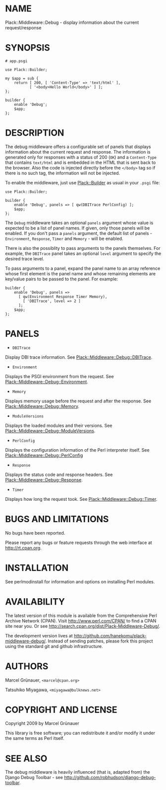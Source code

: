 # NAME

Plack::Middleware::Debug - display information about the current request/response

# SYNOPSIS

    # app.psgi

    use Plack::Builder;

    my $app = sub {
        return [ 200, [ 'Content-Type' => 'text/html' ],
               [ '<body>Hello World</body>' ] ];
    };

    builder {
        enable 'Debug';
        $app;
    };



# DESCRIPTION

The debug middleware offers a configurable set of panels that displays
information about the current request and response. The information is
generated only for responses with a status of 200 (`OK`) and a
`Content-Type` that contains `text/html` and is embedded in the HTML that is
sent back to the browser. Also the code is injected directly before the `</body>` tag so if there is no such tag, the information will not be
injected.

To enable the middleware, just use [Plack::Builder](http://search.cpan.org/perldoc?Plack::Builder) as usual in your `.psgi`
file:

    use Plack::Builder;

    builder {
        enable 'Debug', panels => [ qw(DBITrace PerlConfig) ];
        $app;
    };

The `Debug` middleware takes an optional `panels` argument whose value is
expected to be a list of panel names. If given, only those panels will be
enabled. If you don't pass a `panels` argument, the default list of panels -
`Environment`, `Response`, `Timer` and `Memory` - will be enabled.

There is also the possiblity to pass arguments to the panels themselves. For
example, the `DBITrace` panel takes an optional `level` argument to specify
the desired trace level.

To pass arguments to a panel, expand the panel name to an array reference
whose first element is the panel name and whose remaining elements are
key/value pairs to be passed to the panel. For example:

    builder {
        enable 'Debug', panels =>
          [ qw(Environment Response Timer Memory),
            [ 'DBITrace', level => 2 ]
          ];
        $app;
    };

# PANELS

- `DBITrace`

Display DBI trace information. See [Plack::Middleware::Debug::DBITrace](http://search.cpan.org/perldoc?Plack::Middleware::Debug::DBITrace).

- `Environment`

Displays the PSGI environment from the request. See
[Plack::Middleware::Debug::Environment](http://search.cpan.org/perldoc?Plack::Middleware::Debug::Environment).

- `Memory`

Displays memory usage before the request and after the response. See
[Plack::Middleware::Debug::Memory](http://search.cpan.org/perldoc?Plack::Middleware::Debug::Memory).

- `ModuleVersions`

Displays the loaded modules and their versions. See
[Plack::Middleware::Debug::ModuleVersions](http://search.cpan.org/perldoc?Plack::Middleware::Debug::ModuleVersions).

- `PerlConfig`

Displays the configuration information of the Perl interpreter itself. See
[Plack::Middleware::Debug::PerlConfig](http://search.cpan.org/perldoc?Plack::Middleware::Debug::PerlConfig)

- `Response`

Displays the status code and response headers. See
[Plack::Middleware::Debug::Response](http://search.cpan.org/perldoc?Plack::Middleware::Debug::Response).

- `Timer`

Displays how long the request took. See [Plack::Middleware::Debug::Timer](http://search.cpan.org/perldoc?Plack::Middleware::Debug::Timer).

# BUGS AND LIMITATIONS

No bugs have been reported.

Please report any bugs or feature requests through the web interface at
<http://rt.cpan.org>.

# INSTALLATION

See perlmodinstall for information and options on installing Perl modules.

# AVAILABILITY

The latest version of this module is available from the Comprehensive Perl
Archive Network (CPAN). Visit <http://www.perl.com/CPAN/> to find a CPAN site
near you. Or see <http://search.cpan.org/dist/Plack-Middleware-Debug/>.

The development version lives at
<http://github.com/hanekomu/plack-middleware-debug/>. Instead of sending
patches, please fork this project using the standard git and github
infrastructure.

# AUTHORS

Marcel Gr&uuml;nauer, `<marcel@cpan.org>`

Tatsuhiko Miyagawa, `<miyagawa@bulknews.net>`

# COPYRIGHT AND LICENSE

Copyright 2009 by Marcel Gr&uuml;nauer

This library is free software; you can redistribute it and/or modify
it under the same terms as Perl itself.

# SEE ALSO

The debug middleware is heavily influenced (that is, adapted from) the Django
Debug Toolbar - see <http://github.com/robhudson/django-debug-toolbar>.